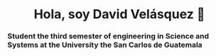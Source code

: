<div align="center">
<h1>Hola, soy David Velásquez 👋</h1>
</div>
<h3>  Student the third semester of engineering in Science and Systems at the University the San Carlos de Guatemala </h3>
